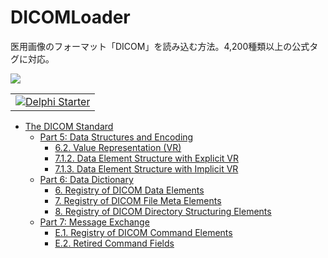 # DICOMLoader

医用画像のフォーマット「DICOM」を読み込む方法。4,200種類以上の公式タグに対応。

![](https://bytebucket.org/LUXOPHIA/dicomloader/raw/32bbd7b183428e0e824fb0d9acb61254f6bbf40b/--------/_SCREENSHOT/DICOMLoader.png)

||
|:-:|
|[![Delphi Starter](http://img.en25.com/EloquaImages/clients/Embarcadero/%7B063f1eec-64a6-4c19-840f-9b59d407c914%7D_dx-starter-bn159.png)](https://www.embarcadero.com/jp/products/delphi/starter)|

* [The DICOM Standard](http://dicom.nema.org/standard.html)
    * [Part 5: Data Structures and Encoding](http://dicom.nema.org/medical/dicom/current/output/html/part05.html)
        * [6.2. Value Representation (VR)](http://dicom.nema.org/medical/dicom/current/output/html/part05.html#sect_6.2)
        * [7.1.2. Data Element Structure with Explicit VR](http://dicom.nema.org/medical/dicom/current/output/html/part05.html#sect_7.1.2)
        * [7.1.3. Data Element Structure with Implicit VR](http://dicom.nema.org/medical/dicom/current/output/html/part05.html#sect_7.1.3)
    * [Part 6: Data Dictionary](http://dicom.nema.org/medical/dicom/current/output/html/part06.html)
        * [6. Registry of DICOM Data Elements](http://dicom.nema.org/medical/dicom/current/output/html/part06.html#chapter_6)
        * [7. Registry of DICOM File Meta Elements](http://dicom.nema.org/medical/dicom/current/output/html/part06.html#chapter_7)
        * [8. Registry of DICOM Directory Structuring Elements](http://dicom.nema.org/medical/dicom/current/output/html/part06.html#chapter_8)
    * [Part 7: Message Exchange](http://dicom.nema.org/medical/dicom/current/output/html/part07.html)
        * [E.1. Registry of DICOM Command Elements](http://dicom.nema.org/medical/dicom/current/output/html/part07.html#sect_E.1)
        * [E.2. Retired Command Fields](http://dicom.nema.org/medical/dicom/current/output/html/part07.html#sect_E.2)